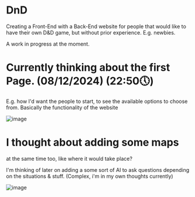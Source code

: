 # DnD
Creating a Front-End with a Back-End website for people that would like to have their own D&D game, but without prior experience. E.g. newbies.

A work in progress at the moment.

# Currently thinking about the first Page. (08/12/2024) (22:50🕔)

E.g. how I'd want the people to start, to see the available options to choose from.
Basically the functionality of the website

![image](https://github.com/user-attachments/assets/4c3226e7-6c08-4d79-8b5e-a574c551536d)

# I thought about adding some maps
at the same time too, like where it would take place?

I'm thinking of later on adding a some sort of AI to ask questions depending on the situations & stuff. (Complex, i'm in my own thoughts currently)

![image](https://github.com/user-attachments/assets/35f9abb7-c7cc-4012-95b4-c644cabdffa8)
